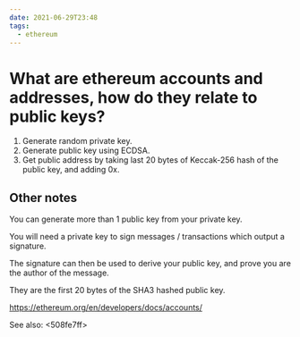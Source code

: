 ```yaml
---
date: 2021-06-29T23:48
tags: 
  - ethereum
---
```


# What are ethereum accounts and addresses, how do they relate to public keys?

1. Generate random private key.
1. Generate public key using ECDSA.
1. Get public address by taking last 20 bytes of Keccak-256 hash of the public key, and adding 0x.

## Other notes

You can generate more than 1 public key from your private key.

You will need a private key to sign messages / transactions which output a signature.

The signature can then be used to derive your public key, and prove you are the author of the message.

They are the first 20 bytes of the SHA3 hashed public key.

https://ethereum.org/en/developers/docs/accounts/

See also: <508fe7ff> 
